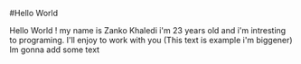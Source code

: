 #Hello World

Hello World !
my name is Zanko Khaledi i'm 23 years old and i'm intresting to programing.
I'll enjoy to work with you 
(This text is example i'm biggener)
Im gonna add some text
